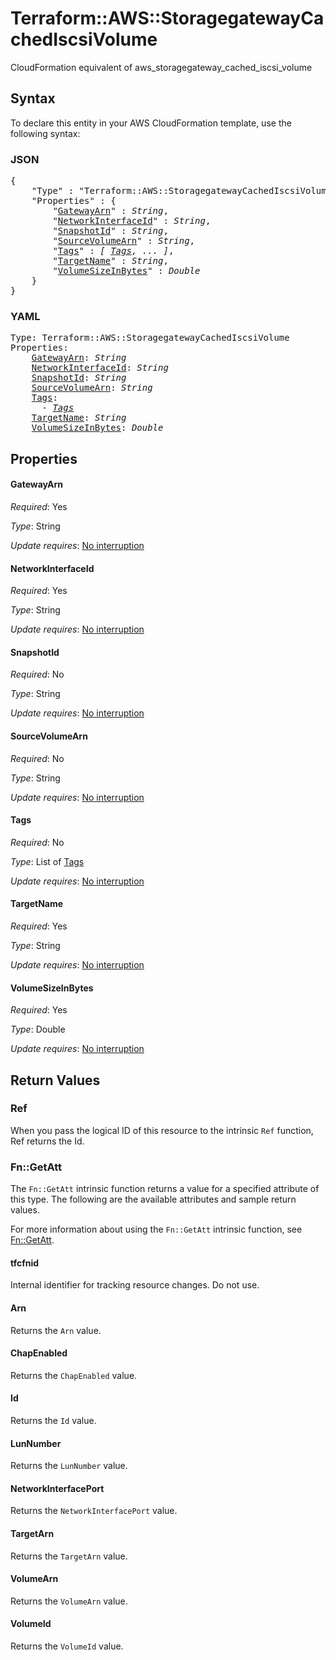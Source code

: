 # Terraform::AWS::StoragegatewayCachedIscsiVolume

CloudFormation equivalent of aws_storagegateway_cached_iscsi_volume

## Syntax

To declare this entity in your AWS CloudFormation template, use the following syntax:

### JSON

<pre>
{
    "Type" : "Terraform::AWS::StoragegatewayCachedIscsiVolume",
    "Properties" : {
        "<a href="#gatewayarn" title="GatewayArn">GatewayArn</a>" : <i>String</i>,
        "<a href="#networkinterfaceid" title="NetworkInterfaceId">NetworkInterfaceId</a>" : <i>String</i>,
        "<a href="#snapshotid" title="SnapshotId">SnapshotId</a>" : <i>String</i>,
        "<a href="#sourcevolumearn" title="SourceVolumeArn">SourceVolumeArn</a>" : <i>String</i>,
        "<a href="#tags" title="Tags">Tags</a>" : <i>[ <a href="tags.md">Tags</a>, ... ]</i>,
        "<a href="#targetname" title="TargetName">TargetName</a>" : <i>String</i>,
        "<a href="#volumesizeinbytes" title="VolumeSizeInBytes">VolumeSizeInBytes</a>" : <i>Double</i>
    }
}
</pre>

### YAML

<pre>
Type: Terraform::AWS::StoragegatewayCachedIscsiVolume
Properties:
    <a href="#gatewayarn" title="GatewayArn">GatewayArn</a>: <i>String</i>
    <a href="#networkinterfaceid" title="NetworkInterfaceId">NetworkInterfaceId</a>: <i>String</i>
    <a href="#snapshotid" title="SnapshotId">SnapshotId</a>: <i>String</i>
    <a href="#sourcevolumearn" title="SourceVolumeArn">SourceVolumeArn</a>: <i>String</i>
    <a href="#tags" title="Tags">Tags</a>: <i>
      - <a href="tags.md">Tags</a></i>
    <a href="#targetname" title="TargetName">TargetName</a>: <i>String</i>
    <a href="#volumesizeinbytes" title="VolumeSizeInBytes">VolumeSizeInBytes</a>: <i>Double</i>
</pre>

## Properties

#### GatewayArn

_Required_: Yes

_Type_: String

_Update requires_: [No interruption](https://docs.aws.amazon.com/AWSCloudFormation/latest/UserGuide/using-cfn-updating-stacks-update-behaviors.html#update-no-interrupt)

#### NetworkInterfaceId

_Required_: Yes

_Type_: String

_Update requires_: [No interruption](https://docs.aws.amazon.com/AWSCloudFormation/latest/UserGuide/using-cfn-updating-stacks-update-behaviors.html#update-no-interrupt)

#### SnapshotId

_Required_: No

_Type_: String

_Update requires_: [No interruption](https://docs.aws.amazon.com/AWSCloudFormation/latest/UserGuide/using-cfn-updating-stacks-update-behaviors.html#update-no-interrupt)

#### SourceVolumeArn

_Required_: No

_Type_: String

_Update requires_: [No interruption](https://docs.aws.amazon.com/AWSCloudFormation/latest/UserGuide/using-cfn-updating-stacks-update-behaviors.html#update-no-interrupt)

#### Tags

_Required_: No

_Type_: List of <a href="tags.md">Tags</a>

_Update requires_: [No interruption](https://docs.aws.amazon.com/AWSCloudFormation/latest/UserGuide/using-cfn-updating-stacks-update-behaviors.html#update-no-interrupt)

#### TargetName

_Required_: Yes

_Type_: String

_Update requires_: [No interruption](https://docs.aws.amazon.com/AWSCloudFormation/latest/UserGuide/using-cfn-updating-stacks-update-behaviors.html#update-no-interrupt)

#### VolumeSizeInBytes

_Required_: Yes

_Type_: Double

_Update requires_: [No interruption](https://docs.aws.amazon.com/AWSCloudFormation/latest/UserGuide/using-cfn-updating-stacks-update-behaviors.html#update-no-interrupt)

## Return Values

### Ref

When you pass the logical ID of this resource to the intrinsic `Ref` function, Ref returns the Id.

### Fn::GetAtt

The `Fn::GetAtt` intrinsic function returns a value for a specified attribute of this type. The following are the available attributes and sample return values.

For more information about using the `Fn::GetAtt` intrinsic function, see [Fn::GetAtt](https://docs.aws.amazon.com/AWSCloudFormation/latest/UserGuide/intrinsic-function-reference-getatt.html).

#### tfcfnid

Internal identifier for tracking resource changes. Do not use.

#### Arn

Returns the <code>Arn</code> value.

#### ChapEnabled

Returns the <code>ChapEnabled</code> value.

#### Id

Returns the <code>Id</code> value.

#### LunNumber

Returns the <code>LunNumber</code> value.

#### NetworkInterfacePort

Returns the <code>NetworkInterfacePort</code> value.

#### TargetArn

Returns the <code>TargetArn</code> value.

#### VolumeArn

Returns the <code>VolumeArn</code> value.

#### VolumeId

Returns the <code>VolumeId</code> value.


